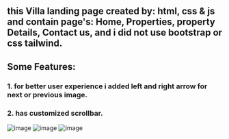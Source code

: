 
## this Villa landing page created by: html, css & js and contain page's: Home, Properties, property Details, Contact us, and i did not use bootstrap or css tailwind.

## Some Features:
### 1. for better user experience i added left and right arrow for next or previous image.
### 2. has customized scrollbar.


 ![image](https://img.shields.io/badge/HTML5-E34F26?style=for-the-badge&logo=html5&logoColor=white)
 ![image](https://img.shields.io/badge/CSS3-1572B6?style=for-the-badge&logo=css3&logoColor=white)
 ![image](https://img.shields.io/badge/JavaScript-323330?style=for-the-badge&logo=javascript&logoColor=F7DF1E)
